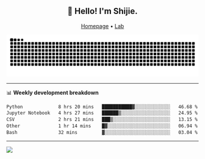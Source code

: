 <h2 align="center">👋 Hello! I'm Shijie.</h2>
<p align="center">
  <a href="https://xu-shi-jie.github.io"> Homepage</a> •
  <a href="https://onoda-lab.jp"> Lab </a>
</p>

![Snake animation](https://github.com/xu-shi-jie/xu-shi-jie/blob/output/github-snake.svg)


-------

📊 **Weekly development breakdown**
<!--START_SECTION:waka-->

```txt
Python             8 hrs 20 mins   ███████████▓░░░░░░░░░░░░░   46.68 %
Jupyter Notebook   4 hrs 27 mins   ██████▒░░░░░░░░░░░░░░░░░░   24.95 %
CSV                2 hrs 21 mins   ███▒░░░░░░░░░░░░░░░░░░░░░   13.15 %
Other              1 hr 14 mins    █▓░░░░░░░░░░░░░░░░░░░░░░░   06.94 %
Bash               32 mins         ▓░░░░░░░░░░░░░░░░░░░░░░░░   03.04 %
```

<!--END_SECTION:waka-->

-------
![](https://komarev.com/ghpvc/?username=xu-shi-jie&style=flat-square&color=blue) 
